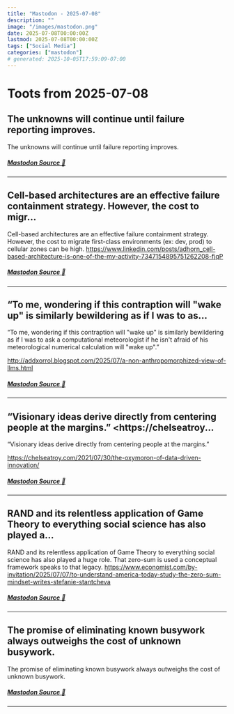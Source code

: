 ```yaml
---
title: "Mastodon - 2025-07-08"
description: ""
image: "/images/mastodon.png"
date: 2025-07-08T00:00:00Z
lastmod: 2025-07-08T00:00:00Z
tags: ["Social Media"]
categories: ["mastodon"]
# generated: 2025-10-05T17:59:09-07:00
---
```


# Toots from 2025-07-08

## The unknowns will continue until failure reporting improves.

The unknowns will continue until failure reporting improves.

##### [Mastodon Source 🐘](https://hachyderm.io/@mweagle/114819985054682375)

---

## Cell-based architectures are an effective failure containment strategy. However, the cost to migr...

Cell-based architectures are an effective failure containment strategy. However, the cost to migrate first-class environments (ex: dev, prod) to cellular zones can be high.   <https://www.linkedin.com/posts/adhorn_cell-based-architecture-is-one-of-the-my-activity-7347154895751262208-fjqP>

##### [Mastodon Source 🐘](https://hachyderm.io/@mweagle/114815633509257385)

---

## “To me, wondering if this contraption will "wake up" is similarly bewildering as if I was to as...

“To me, wondering if this contraption will "wake up" is similarly bewildering as if I was to ask a computational meteorologist if he isn't afraid of his meteorological numerical calculation will "wake up".”

<http://addxorrol.blogspot.com/2025/07/a-non-anthropomorphized-view-of-llms.html>

##### [Mastodon Source 🐘](https://hachyderm.io/@mweagle/114815589742937303)

---

## “Visionary ideas derive directly from centering people at the margins.”  <https://chelseatroy...

“Visionary ideas derive directly from centering people at the margins.”

<https://chelseatroy.com/2021/07/30/the-oxymoron-of-data-driven-innovation/>

##### [Mastodon Source 🐘](https://hachyderm.io/@mweagle/114815568692600815)

---

## RAND and its relentless application of Game Theory to everything social science has also played a...

RAND and its relentless application of Game Theory to everything social science has also played a huge role. That zero-sum is used a conceptual framework speaks to that legacy. <https://www.economist.com/by-invitation/2025/07/07/to-understand-america-today-study-the-zero-sum-mindset-writes-stefanie-stantcheva>

##### [Mastodon Source 🐘](https://hachyderm.io/@mweagle/114815520216154831)

---

## The promise of eliminating known busywork always outweighs the cost of unknown busywork.

The promise of eliminating known busywork always outweighs the cost of unknown busywork.

##### [Mastodon Source 🐘](https://hachyderm.io/@mweagle/114815394949655033)

---

